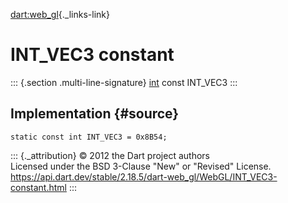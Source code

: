 [dart:web\_gl](../../dart-web_gl/dart-web_gl-library){._links-link}

INT\_VEC3 constant
==================

::: {.section .multi-line-signature}
[int](../../dart-core/int-class) const INT\_VEC3
:::

Implementation {#source}
--------------

``` {.language-dart data-language="dart"}
static const int INT_VEC3 = 0x8B54;
```

::: {._attribution}
© 2012 the Dart project authors\
Licensed under the BSD 3-Clause \"New\" or \"Revised\" License.\
<https://api.dart.dev/stable/2.18.5/dart-web_gl/WebGL/INT_VEC3-constant.html>
:::
